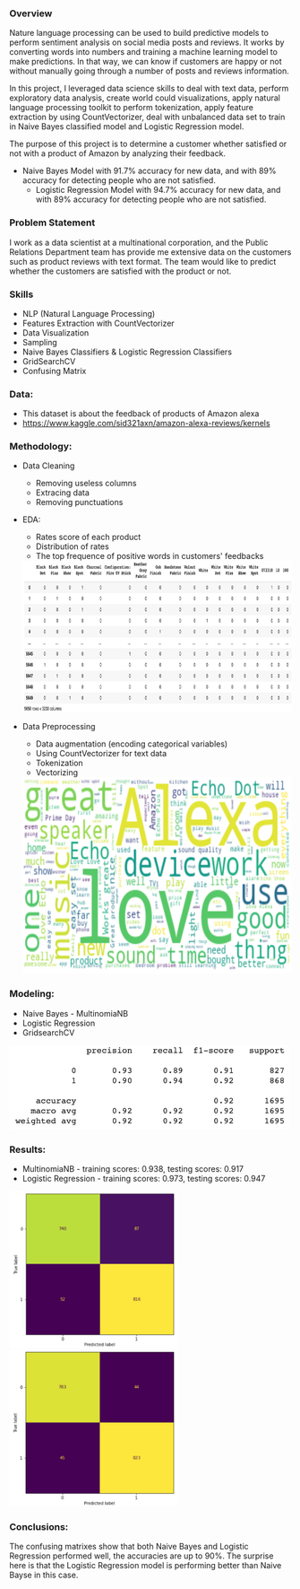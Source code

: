 ### Overview

Nature language processing can be used to build predictive models to perform sentiment analysis on social media posts and reviews. It works by converting words into numbers and training a machine learning model to make predictions. In that way, we can know if customers are happy or not without manually going through a number of posts and reviews information.

In this project, I leveraged data science skills to deal with text data, perform exploratory data analysis, create world could visualizations, apply natural language processing toolkit to perform tokenization, apply feature extraction by using CountVectorizer, deal with unbalanced data set to train in Naive Bayes classified model and Logistic Regression model.

The purpose of this project is to determine a customer whether satisfied or not with a product of Amazon by analyzing their feedback.
  - Naive Bayes Model with 91.7% accuracy for new data, and with 89% accuracy for detecting people who are not satisfied.
	- Logistic Regression Model with 94.7% accuracy for new data, and with 89% accuracy for detecting people who are not satisfied.
   

### Problem Statement

I work as a data scientist at a multinational corporation, and the Public Relations Department team has provide me extensive data on the customers such as product reviews with text format. The team would like to predict whether the customers are satisfied with the product or not.


### Skills

  - NLP (Natural Language Processing)
  - Features Extraction with CountVectorizer
  - Data Visualization
  - Sampling
  - Naive Bayes Classifiers & Logistic Regression Classifiers
  - GridSearchCV
  - Confusing Matrix


### Data:

  - This dataset is about the feedback of products of Amazon alexa
  - https://www.kaggle.com/sid321axn/amazon-alexa-reviews/kernels
  
  
### Methodology:

  - Data Cleaning 
    - Removing useless columns
    - Extracing data
    - Removing punctuations

  - EDA:
    - Rates score of each product
    - Distribution of rates
    - The top frequence of positive words in customers' feedbacks
    <img src="https://github.com/ZhuoquanChen/Data-Science-Projects/blob/main/Setiment_Analysis_NLP/images/8.png" width="700" height="270"> 

  - Data Preprocessing
    - Data augmentation (encoding categorical variables)
    - Using CountVectorizer for text data
    - Tokenization
    - Vectorizing  
    <img src="https://github.com/ZhuoquanChen/Data-Science-Projects/blob/main/Setiment_Analysis_NLP/images/3.png" width="600" height="350"> 
   
   
### Modeling:

  - Naive Bayes - MultinomiaNB
  - Logistic Regression
  - GridsearchCV
  <img src="https://github.com/ZhuoquanChen/Data-Science-Projects/blob/main/Setiment_Analysis_NLP/images/6.png" width="500" height="150">
  
### Results:

  - MultinomiaNB - training scores: 0.938, testing scores: 0.917
  - Logistic Regression - training scores: 0.973, testing scores: 0.947
  <img src="https://github.com/ZhuoquanChen/Data-Science-Projects/blob/main/Setiment_Analysis_NLP/images/4.png" width="300" height="280">
  <img src="https://github.com/ZhuoquanChen/Data-Science-Projects/blob/main/Setiment_Analysis_NLP/images/5.png" width="300" height="280">

  
### Conclusions:

  The confusing matrixes show that both Naive Bayes and Logistic Regression performed well, the accuracies are up to 90%. The surprise here is that the Logistic Regression model is performing better than Naive Bayse in this case. 
